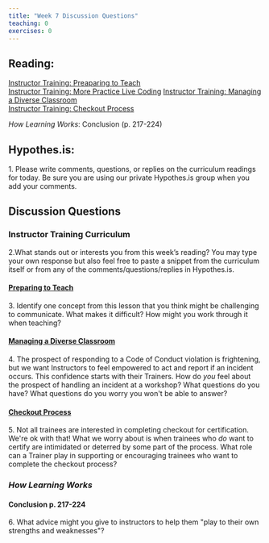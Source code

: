 ```yaml
--- 
title: "Week 7 Discussion Questions"    
teaching: 0 
exercises: 0      
---
```


## Reading:
 
[Instructor Training: Preaparing to Teach](https://carpentries.github.io/instructor-training/15-lesson-study/index.html)  
[Instructor Training: More Practice Live Coding](http://carpentries.github.io/instructor-training/17-performance/index.html) 
[Instructor Training: Managing a Diverse Classroom](https://carpentries.github.io/instructor-training/18-management/index.html)  
[Instructor Training: Checkout Process](https://carpentries.github.io/instructor-training/20-checkout/index.html)  

_How Learning Works_: Conclusion (p. 217-224)

## Hypothes.is: 
1\. Please write comments, questions, or replies on the curriculum readings for today. Be sure you are using our private Hypothes.is group when you add your comments.

## Discussion Questions

### Instructor Training Curriculum
2\.What stands out or interests you from this week’s reading? You may type your own response but also feel free to paste a snippet from the curriculum itself or from any of the comments/questions/replies in Hypothes.is.

#### [Preparing to Teach](https://carpentries.github.io/instructor-training/15-lesson-study/index.html)
3\. Identify one concept from this lesson that you think might be challenging to communicate. What makes it difficult? How might you work through it when teaching?

#### [Managing a Diverse Classroom](https://carpentries.github.io/instructor-training/18-management/index.html)
4\. The prospect of responding to a Code of Conduct violation is frightening, but we want Instructors to feel empowered to act and report if an incident occurs. This confidence starts with their Trainers. How do *you* feel about the prospect of handling an incident at a workshop? What questions do you have? What questions do you worry you won't be able to answer? 

#### [Checkout Process](https://carpentries.github.io/instructor-training/20-checkout/index.html) 
5\. Not all trainees are interested in completing checkout for certification. We're ok with that! What we worry about is 
when trainees who *do* want to certify are intimidated or deterred by some part of the process. What role can a Trainer play 
in supporting or encouraging trainees who want to complete the checkout process?

### _How Learning Works_

#### Conclusion p. 217-224

6\. What advice might you give to instructors to help them "play to their own strengths and weaknesses"? 
